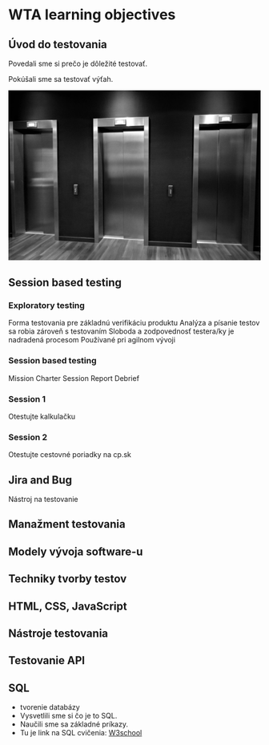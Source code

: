 # WTA learning objectives

## **Úvod do testovania**

Povedali sme si prečo je dôležité testovať.

Pokúšali sme sa testovať výťah.

![Výťahy](Elevators.jpg)
## **Session based testing** 
### Exploratory testing
Forma testovania pre základnú verifikáciu produktu
Analýza a písanie testov sa robia zároveň s testovaním
Sloboda a zodpovednosť testera/ky je nadradená procesom
Používané pri agilnom vývoji

### Session based testing
Mission 
Charter
Session
Report
Debrief
### Session 1
Otestujte kalkulačku
### Session 2
Otestujte cestovné poriadky na cp.sk

## **Jira and Bug**
Nástroj na testovanie

## **Manažment testovania**

## **Modely vývoja software-u** 

## **Techniky tvorby testov**

## **HTML, CSS, JavaScript**

## **Nástroje testovania** 

## **Testovanie API** 

## **SQL** 
- tvorenie databázy
- Vysvetlili sme si čo je to SQL.
- Naučili sme sa základné príkazy.
- Tu je link na SQL cvičenia:
[W3school](https://www.w3schools.com/sql/sql_exercises.asp
)
